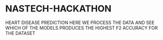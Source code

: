 # NASTECH-HACKATHON
HEART DISEASE PREDICTION 
HERE WE PROCESS THE DATA AND SEE WHICH OF THE MODELS PRODUCES THE HIGHEST F2 ACCURACY FOR THE DATASET

